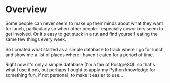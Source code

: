 # Overview

Some people can never seem to make up their minds about what they want for lunch, particularly so when other people--especially coworkers seem to get involved. Or it's easy to get stuck in a rut and find yourself eating the same few things every week.

So I created what started as a simple database to track where I go for lunch, and show me a list of places where I haven't eaten for a period of time.

Right now it's only a simple database (I'm a fan of PostgreSQL so that's what I use it on), but perhaps I ought to apply my Python knowledge for something fun, if not personal, to make it easier to use...
